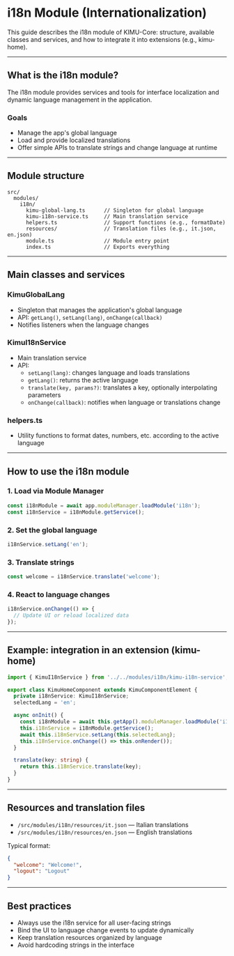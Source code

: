 # i18n Module (Internationalization)

This guide describes the i18n module of KIMU-Core: structure, available classes and services, and how to integrate it into extensions (e.g., kimu-home).

---

## What is the i18n module?
The i18n module provides services and tools for interface localization and dynamic language management in the application.

### Goals
- Manage the app's global language
- Load and provide localized translations
- Offer simple APIs to translate strings and change language at runtime

---

## Module structure
```
src/
  modules/
    i18n/
      kimu-global-lang.ts      // Singleton for global language
      kimu-i18n-service.ts     // Main translation service
      helpers.ts               // Support functions (e.g., formatDate)
      resources/               // Translation files (e.g., it.json, en.json)
      module.ts                // Module entry point
      index.ts                 // Exports everything
```

---

## Main classes and services

### KimuGlobalLang
- Singleton that manages the application's global language
- API: `getLang()`, `setLang(lang)`, `onChange(callback)`
- Notifies listeners when the language changes

### KimuI18nService
- Main translation service
- API:
  - `setLang(lang)`: changes language and loads translations
  - `getLang()`: returns the active language
  - `translate(key, params?)`: translates a key, optionally interpolating parameters
  - `onChange(callback)`: notifies when language or translations change

### helpers.ts
- Utility functions to format dates, numbers, etc. according to the active language

---

## How to use the i18n module

### 1. Load via Module Manager
```typescript
const i18nModule = await app.moduleManager.loadModule('i18n');
const i18nService = i18nModule.getService();
```

### 2. Set the global language
```typescript
i18nService.setLang('en');
```

### 3. Translate strings
```typescript
const welcome = i18nService.translate('welcome');
```

### 4. React to language changes
```typescript
i18nService.onChange(() => {
  // Update UI or reload localized data
});
```

---

## Example: integration in an extension (kimu-home)
```typescript
import { KimuI18nService } from '../../modules/i18n/kimu-i18n-service';

export class KimuHomeComponent extends KimuComponentElement {
  private i18nService: KimuI18nService;
  selectedLang = 'en';

  async onInit() {
    const i18nModule = await this.getApp().moduleManager.loadModule('i18n');
    this.i18nService = i18nModule.getService();
    await this.i18nService.setLang(this.selectedLang);
    this.i18nService.onChange(() => this.onRender());
  }

  translate(key: string) {
    return this.i18nService.translate(key);
  }
}
```

---

## Resources and translation files
- `/src/modules/i18n/resources/it.json` — Italian translations
- `/src/modules/i18n/resources/en.json` — English translations

Typical format:
```json
{
  "welcome": "Welcome!",
  "logout": "Logout"
}
```

---

## Best practices
- Always use the i18n service for all user-facing strings
- Bind the UI to language change events to update dynamically
- Keep translation resources organized by language
- Avoid hardcoding strings in the interface
